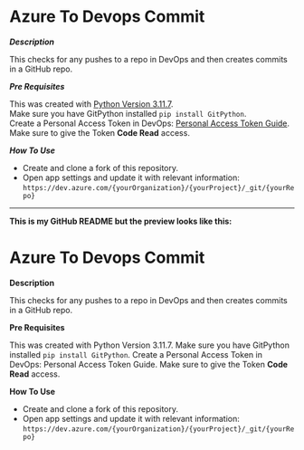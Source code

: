 # Azure To Devops Commit

**_Description_**

This checks for any pushes to a repo in DevOps and then creates commits in a GitHub repo.

**_Pre Requisites_**

This was created with [Python Version 3.11.7](https://www.python.org/downloads/release/python-3117).  
Make sure you have GitPython installed `pip install GitPython`.  
Create a Personal Access Token in DevOps: [Personal Access Token Guide](https://learn.microsoft.com/en-us/azure/devops/organizations/accounts/use-personal-access-tokens-to-authenticate?view=azure-devops&ranMID=46131&ranEAID=a1LgFw09t88&ranSiteID=a1LgFw09t88-b8iegZkyN9AaABjy9pnSoA&epi=a1LgFw09t88-b8iegZkyN9AaABjy9pnSoA&irgwc=1&OCID=AIDcmm549zy227_aff_7806_1243925&tduid=(ir__zt6irteuakkfdzn3qocuxmistm2x9s63ncaxfnb200)(7806)(1243925)(a1LgFw09t88-b8iegZkyN9AaABjy9pnSoA)()&irclickid=_zt6irteuakkfdzn3qocuxmistm2x9s63ncaxfnb200&tabs=Windows).  
Make sure to give the Token **Code Read** access.

**_How To Use_**

- Create and clone a fork of this repository.
- Open app settings and update it with relevant information: `https://dev.azure.com/{yourOrganization}/{yourProject}/_git/{yourRepo}`

---

**This is my GitHub README but the preview looks like this:**

# Azure To Devops Commit

**Description**

This checks for any pushes to a repo in DevOps and then creates commits in a GitHub repo.

**Pre Requisites**

This was created with Python Version 3.11.7. Make sure you have GitPython installed `pip install GitPython`. Create a Personal Access Token in DevOps: Personal Access Token Guide. Make sure to give the Token **Code Read** access.

**How To Use**

- Create and clone a fork of this repository.
- Open app settings and update it with relevant information: `https://dev.azure.com/{yourOrganization}/{yourProject}/_git/{yourRepo}`
